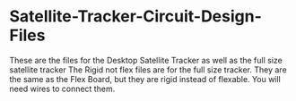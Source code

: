# Satellite-Tracker-Circuit-Design-Files
These are the files for the Desktop Satellite Tracker as well as the full size satellite tracker
The Rigid not flex files are for the full size tracker. They are the same as the Flex Board, but they are rigid instead of flexable. You will need wires to connect them.
